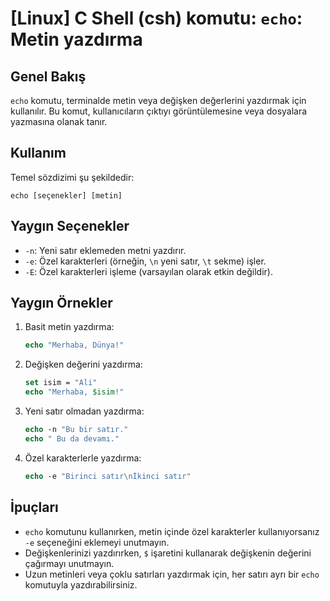 # [Linux] C Shell (csh) komutu: `echo`: Metin yazdırma

## Genel Bakış
`echo` komutu, terminalde metin veya değişken değerlerini yazdırmak için kullanılır. Bu komut, kullanıcıların çıktıyı görüntülemesine veya dosyalara yazmasına olanak tanır.

## Kullanım
Temel sözdizimi şu şekildedir:
```
echo [seçenekler] [metin]
```

## Yaygın Seçenekler
- `-n`: Yeni satır eklemeden metni yazdırır.
- `-e`: Özel karakterleri (örneğin, `\n` yeni satır, `\t` sekme) işler.
- `-E`: Özel karakterleri işleme (varsayılan olarak etkin değildir).

## Yaygın Örnekler
1. Basit metin yazdırma:
   ```csh
   echo "Merhaba, Dünya!"
   ```

2. Değişken değerini yazdırma:
   ```csh
   set isim = "Ali"
   echo "Merhaba, $isim!"
   ```

3. Yeni satır olmadan yazdırma:
   ```csh
   echo -n "Bu bir satır."
   echo " Bu da devamı."
   ```

4. Özel karakterlerle yazdırma:
   ```csh
   echo -e "Birinci satır\nİkinci satır"
   ```

## İpuçları
- `echo` komutunu kullanırken, metin içinde özel karakterler kullanıyorsanız `-e` seçeneğini eklemeyi unutmayın.
- Değişkenlerinizi yazdırırken, `$` işaretini kullanarak değişkenin değerini çağırmayı unutmayın.
- Uzun metinleri veya çoklu satırları yazdırmak için, her satırı ayrı bir `echo` komutuyla yazdırabilirsiniz.